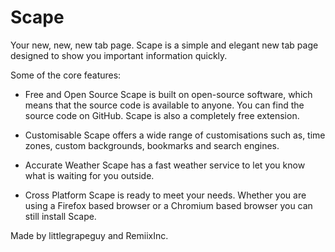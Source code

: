 # Scape

Your new, new, new tab page.
Scape is a simple and elegant new tab page designed to show you important information quickly.

Some of the core features:
- Free and Open Source
  Scape is built on open-source software, which means that the source code is available to 
  anyone. You can find the source code on GitHub. Scape is also a completely free extension.

- Customisable
  Scape offers a wide range of customisations such as, time zones, custom backgrounds, 
  bookmarks and search engines.

- Accurate Weather
  Scape has a fast weather service to let you know what is waiting for you outside.

- Cross Platform
  Scape is ready to meet your needs. Whether you are using a Firefox based browser or a 
  Chromium based browser you can still install Scape.

Made by littlegrapeguy and RemiixInc.
